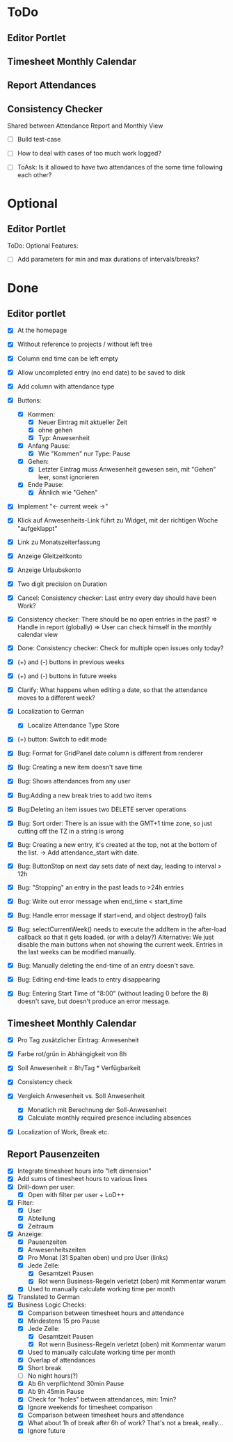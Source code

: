 ToDo
====


Editor Portlet
--------------

Timesheet Monthly Calendar
--------------------------

Report Attendances
------------------


Consistency Checker
-------------------

Shared between Attendance Report and Monthly View

- [ ] Build test-case
- [ ] How to deal with cases of too much work logged?
- [ ] ToAsk: Is it allowed to have two attendances of the some time following each other?


Optional
========


Editor Portlet
--------------

ToDo: Optional Features:

- [ ] Add parameters for min and max durations of intervals/breaks?



Done
====

Editor portlet
--------------

- [x] At the homepage
- [x] Without reference to projects / without left tree
- [x] Column end time can be left empty
- [x] Allow uncompleted entry (no end date) to be saved to disk
- [x] Add column with attendance type
- [x] Buttons:
	- [x] Kommen:
		- [x] Neuer Eintrag mit aktueller Zeit
		- [x] ohne gehen
		- [x] Typ: Anwesenheit
	- [x] Anfang Pause:
		- [x] Wie "Kommen" nur Type: Pause
	- [x] Gehen:
		- [x] Letzter Eintrag muss Anwesenheit gewesen sein, mit "Gehen" leer,
		  sonst ignorieren
	- [x] Ende Pause:
		- [x] Ähnlich wie "Gehen"
- [x] Implement "<- current week ->"
- [x] Klick auf Anwesenheits-Link führt zu Widget, 
  mit der richtigen Woche "aufgeklappt"
- [x] Link zu Monatszeiterfassung
- [x] Anzeige Gleitzeitkonto
- [x] Anzeige Urlaubskonto
- [x] Two digit precision on Duration
- [x] Cancel: Consistency checker: Last entry every day should have been Work?
- [x] Consistency checker: There should be no open entries in the past?
  => Handle in report (globally)
  => User can check himself in the monthly calendar view
- [x] Done: Consistency checker: Check for multiple open issues only today?
- [x] (+) and (-) buttons in previous weeks
- [x] (+) and (-) buttons in future weeks
- [x] Clarify: What happens when editing a date, so that the
  attendance moves to a different week?
- [x] Localization to German
  - [x] Localize Attendance Type Store
- [x] (+) button: Switch to edit mode


- [x] Bug: Format for GridPanel date column is different from renderer
- [x] Bug: Creating a new item doesn't save time
- [x] Bug: Shows attendances from any user
- [x] Bug:Adding a new break tries to add two items
- [x] Bug:Deleting an item issues two DELETE server operations
- [x] Bug: Sort order:
  There is an issue with the GMT+1 time zone,
  so just cutting off the TZ in a string is wrong
- [x] Bug: Creating a new entry, it's created at the top, not at
  the bottom of the list. -> Add attendance_start with date.
- [x] Bug: ButtonStop on next day sets date of next day,
  leading to interval > 12h
- [x] Bug: "Stopping" an entry in the past leads to >24h entries
- [x] Bug: Write out error message when end_time < start_time
- [x] Bug: Handle error message if start=end, and object destroy() fails
- [x] Bug: selectCurrentWeek() needs to execute the addItem
  in the after-load callback so that it gets loaded.
  (or with a delay?)
  Alternative: We just disable the main buttons when not
  showing the current week. Entries in the last weeks
  can be modified manually.
- [x] Bug: Manually deleting the end-time of an entry doesn't save.
- [x] Bug: Editing end-time leads to entry disappearing
- [x] Bug: Entering Start Time of "8:00" (without leading 0 before the 8)
  doesn't save, but doesn't produce an error message.


Timesheet Monthly Calendar
--------------------------

- [x] Pro Tag zusätzlicher Eintrag: Anwesenheit
- [x] Farbe rot/grün in Abhängigkeit von 8h 
- [x] Soll Anwesenheit = 8h/Tag * Verfügbarkeit
- [x] Consistency check
- [x] Vergleich Anwesenheit vs. Soll Anwesenheit
	- [x] Monatlich mit Berechnung der Soll-Anwesenheit
	- [x] Calculate monthly required presence including absences
- [x] Localization of Work, Break etc.



Report Pausenzeiten
-------------------

- [x] Integrate timesheet hours into "left dimension"
- [x] Add sums of timesheet hours to various lines
- [x] Drill-down per user:
  - [x] Open with filter per user + LoD++
- [x] Filter:
	- [x] User
	- [x] Abteilung
	- [x] Zeitraum
- [x] Anzeige:
	- [x] Pausenzeiten
	- [x] Anwesenheitszeiten
	- [x] Pro Monat (31 Spalten oben) und pro User (links)
	- [x] Jede Zelle:
		- [x] Gesamtzeit Pausen
		- [x] Rot wenn Business-Regeln verletzt (oben)
		  mit Kommentar warum
	- [x] Used to manually calculate working time per month
- [x] Translated to German
- [x] Business Logic Checks:
	- [x] Comparison between timesheet hours and attendance
	- [x] Mindestens 15 pro Pause
	- [x] Jede Zelle:
		- [x] Gesamtzeit Pausen
		- [x] Rot wenn Business-Regeln verletzt (oben)
		  mit Kommentar warum
	- [x] Used to manually calculate working time per month
	- [x] Overlap of attendances
	- [x] Short break
	- [ ] No night hours(?)
	- [x] Ab 6h verpflichtend 30min Pause
	- [x] Ab 9h 45min Pause
	- [x] Check for "holes" between attendances, min: 1min?
	- [x] Ignore weekends for timesheet comparison
	- [x] Comparison between timesheet hours and attendance
	- [x] What about 1h of break after 6h of work? That's not a break, really...   
	- [x] Ignore future